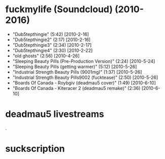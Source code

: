 # fuckmylife (Soundcloud) (2010-2016)

- "Dub5tepthingie" (5:42) [2010-2-16]
- "Dub5tepthingie2" (2:17) [2010-2-16]
- "Dub5tepthingie3" (2:34) [2010-2-17]
- "Dub5tepthingie4" (2:30) [2010-2-22]
- "old ghosts" (2:56) [2010-4-26]
- "Sleeping Beauty Pills (Pre-Production Version)" (2:24) [2010-5-24]
- "Sleeping Beauty Pills (getting warmer)" (5:12) [2010-5-26]
- "Industrial Strength Beauty Pills (9001mg)" (1:37) [2010-5-26]
- "Industrial Strength Beauty Pills9002 (fucktease)" (2:50) [2010-5-26]
- "Boards Of Canada - Roybgiv (deadmau5 cover)" (1:49) [2010-6-10]
- "Boards Of Canada - Kiteracer 2 (deadmau5 remake)" (2:36) [2010-6-10]



# deadmau5 livestreams

.

# suckscription

